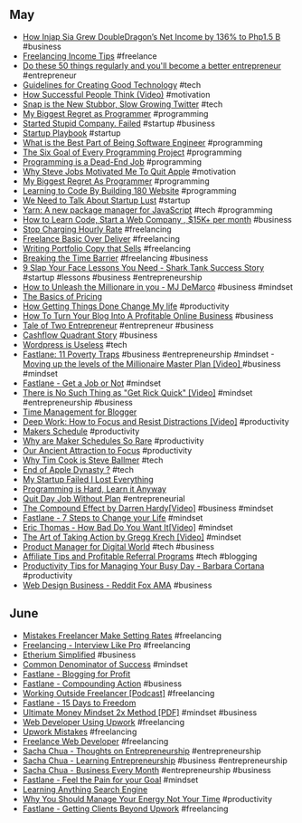 ## May
- [How Injap Sia Grew DoubleDragon’s Net Income by 136% to Php1.5 B](http://www.entrepreneur.com.ph/news-and-events/how-injap-sia-grew-doubledragon-s-net-income-by-136-to-php1-5-b-a1673-20170510) #business
- [Freelancing Income Tips](http://www.entrepreneur.com.ph/run-and-grow/freelancing-income-tips-a1148-20160610-lfrm) #freelance
- [Do these 50 things regularly and you'll become a better entrepreneur](http://www.entrepreneur.com.ph/startup-tips/do-these-50-things-regularly-and-you-ll-become-a-better-entrepreneur) #entrepreneur
- [Guidelines for Creating Good Technology](https://www.youtube.com/watch?v=rk5vo1T3Lzc) #tech
- [How Successful People Think (Video)](https://www.youtube.com/watch?v=zCyB2DQFdA0) #motivation
- [Snap is the New Stubbor, Slow Growing Twitter](http://tcrn.ch/2q4knAn) #tech
- [My Biggest Regret as Programmer](http://thecodist.com/article/my-biggest-regret-as-a-programmer) #programming
- [Started Stupid Company. Failed](https://news.ycombinator.com/item?id=6805699) #startup #business
- [Startup Playbook](http://playbook.samaltman.com/) #startup 
- [What is the Best Part of Being Software Engineer](https://www.alexkras.com/what-is-the-best-part-about-being-a-software-engineer/) #programming
- [The Six Goal of Every Programming Project](http://thecodist.com/article/the-six-goals-of-every-programming-project) #programming
- [Programming is a Dead-End Job](http://thecodist.com/article/programming_is_a_dead_end_job) #programming
- [Why Steve Jobs Motivated Me To Quit Apple](http://roadlesstravelled.me/2015/04/06/why-steve-jobs-motivated-me-to-quit-apple/) #motivation
- [My Biggest Regret As Programmer](http://thecodist.com/article/my-biggest-regret-as-a-programmer) #programming 
- [Learning to Code By Building 180 Website](http://blog.jenniferdewalt.com/post/56319597560/im-learning-to-code-by-building-180-websites-in) #programming
- [We Need to Talk About Startup Lust](https://blog.merakium.co/Design/we-need-to-talk-about-startup-lust) #startup
- [Yarn: A new package manager for JavaScript](https://code.facebook.com/posts/1840075619545360) #tech #programming
- [How to Learn Code, Start a Web Company , $15K+ per month](goo.gl/iRixVD) #business
- [Stop Charging Hourly Rate](http://sebkay.com/stop-charging-hourly-rate/) #freelancing
- [Freelance Basic Over Deliver](http://sebkay.com/freelance-basics-over-deliver/) #freelancing
- [Writing Portfolio Copy that Sells](http://sebkay.com/writing-portfolio-copy-that-sells/) #freelancing
- [Breaking the Time Barrier](https://www.freshbooks.com/assets/other/Breaking-the-Time-Barrier.pdf) #freelancing #business
- [9 Slap Your Face Lessons You Need - Shark Tank Success Story](https://www.thefastlaneforum.com/community/threads/9-slap-your-face-lessons-you-need-to-learn-from-this-shark-tank-success-story.51752/) #startup #lessons #business #entrepreneurship
- [How to Unleash the Millionare in you - MJ DeMarco](https://www.youtube.com/watch?v=cTq_wwnuNyk) #business #mindset
- [The Basics of Pricing](https://www.thefastlaneforum.com/community/threads/the-basics-of-pricing.73742/)
- [How Getting Things Done Change My life](http://blog.capterra.com/how-getting-things-done-changed-my-life-5-lessons-i-learned/) #productivity
- [How To Turn Your Blog Into A Profitable Online Business](https://www.smartpinoyblogger.com/spb002/) #business
- [Tale of Two Entrepreneur](https://www.thinkpesos.com/tale-of-two-entrepreneurs/) #entrepreneur #business
- [Cashflow Quadrant Story](https://www.thinkpesos.com/cashflow-quadrant-story/) #business
- [Wordpress is Useless](https://www.thefastlaneforum.com/community/threads/wordpress-is-useless.73906/) #tech
- [Fastlane: 11 Poverty Traps](http://www.themillionairefastlane.com/11-poverty-traps.php) #business #entrepreneurship #mindset
-[Moving up the levels of the Millionaire Master Plan [Video] ](https://www.youtube.com/watch?v=m-NbK4pHQjY) #business #mindset
- [Fastlane - Get a Job or Not](https://www.thefastlaneforum.com/community/threads/get-a-job-or-not.73984/#post-605387) #mindset
- [There is No Such Thing as "Get Rick Quick" [Video]](https://www.facebook.com/secretentourage/videos/10154881038666181/) #mindset #entrepreneurship #business
- [Time Management for Blogger](https://www.elegantthemes.com/blog/tips-tricks/time-management-for-bloggers-how-to-make-time-to-blog)
- [Deep Work: How to Focus and Resist Distractions [Video]](https://www.youtube.com/watch?v=IZpczNS-ky0) #productivity
- [Makers Schedule](http://www.paulgraham.com/makersschedule.html) #productivity
- [Why are Maker Schedules So Rare](http://calnewport.com/blog/2017/04/05/why-are-maker-schedules-so-rare/) #productivity
- [Our Ancient Attraction to Focus](http://calnewport.com/blog/2017/03/25/our-ancient-attraction-to-focus/) #productivity
- [Why Tim Cook is Steve Ballmer](https://venturebeat.com/2016/10/25/why-tim-cook-is-steve-ballmer/) #tech
- [End of Apple Dynasty ?](https://techcrunch.com/2016/11/29/the-end-of-the-apple-dynasty/?sr_share=facebook) #tech
- [My Startup Failed I Lost Everything](https://medium.com/@SoldOutSupplier/my-startup-failed-i-lost-everything-heres-what-i-learned-44658a116464)
- [Programming is Hard, Learn it Anyway](https://medium.freecodecamp.com/make-your-hobby-harder-programming-is-difficult-thats-why-you-should-learn-it-e4627aee41a1)
- [Quit Day Job Without Plan](http://www.overcomeordinary.com/quit-day-job-without-plan/) #entrepreneurial
- [The Compound Effect by Darren Hardy[Video]](https://www.youtube.com/watch?v=qDxDCtZ9UkE) #business #mindset
- [Fastlane - 7 Steps to Change your Life](https://www.thefastlaneforum.com/community/threads/7-steps-that-will-radically-change-your-life-in-30-days-or-less-guaranteed.50600/) #mindset 
- [Eric Thomas - How Bad Do You Want It[Video]](https://www.youtube.com/watch?v=97V4ZZqwxiw) #mindset
- [The Art of Taking Action by Gregg Krech [Video]](https://www.youtube.com/watch?v=g2B6gtek0Pg) #mindset
- [Product Manager for Digital World](http://www.mckinsey.com/industries/high-tech/our-insights/product-managers-for-the-digital-world?cid=soc-web) #tech #business
- [Affiliate Tips and Profitable Referral Programs](http://webcusp.com/affiliate-tips-and-profitable-referral-programs/) #tech #blogging
- [Productivity Tips for Managing Your Busy Day - Barbara Cortana](https://www.americanexpress.com/us/small-business/openforum/articles/barbara-corcorans-productivity-tips-for-managing-your-busy-day/) #productivity
- [Web Design Business - Reddit Fox AMA](https://www.reddit.com/r/Entrepreneur/comments/5ffp9j/web_design_only_started_in_jan_this_year_making/) #business

## June
- [Mistakes Freelancer Make Setting Rates](https://www.upwork.com/hiring/for-freelancers/mistakes-freelancers-make-setting-rates/) #freelancing
- [Freelancing - Interview Like Pro](https://www.upwork.com/hiring/community/interview-like-pro/) #freelancing
- [Etherium Simplified](http://blog.erratasec.com/2016/06/etheriumdao-hack-similfied.html#.WTAOyhOGMo9) #business
- [Common Denominator of Success](http://www.amnesta.net/mba/thecommondenominatorofsuccess-albertengray.pdf) #mindset
- [Fastlane - Blogging for Profit](https://www.thefastlaneforum.com/community/threads/blogging-for-profit-with-legendary-gold-follow-up-posts.68810)
- [Fastlane - Compounding Action](https://www.thefastlaneforum.com/community/threads/your-fastlane-rocket-fuel-compounding-action-power.72746/) #business
- [Working Outside Freelancer [Podcast]](http://www.freelanceblend.com/fbp-134-askmarv-when-to-consider-working-outside-freelancer-platforms/) #freelancing
- [Fastlane - 15 Days to Freedom](https://www.thefastlaneforum.com/community/threads/15-days-to-freedom-make-money-copywriting-in-15-days-or-less.59465/) 
- [Ultimate Money Mindset 2x Method [PDF]](http://s3.amazonaws.com/UltimateMoneyMindset/__UltimateMoneyMindset_The2XMethod_by_Bill_Stacy.pdf) #mindset #business
- [Web Developer Using Upwork](https://freelancetowin.com/web-developer-using-upwork/) #freelancing
- [Upwork Mistakes](https://freelancetowin.com/upwork-mistakes/) #freelancing
- [Freelance Web Developer](https://careerfoundry.com/en/blog/web-development/freelance-web-developer/) #freelancing
- [Sacha Chua - Thoughts on Entrepreneurship](http://sachachua.com/blog/category/business/entrepreneurship/) #entrepreneurship
- [Sacha Chua - Learning Entrepreneurship](http://sachachua.com/blog/2014/02/learning-entrepreneur/) #business #entrepreneurship
- [Sacha Chua - Business Every Month](http://sachachua.com/blog/2013/01/accelerating-my-business-learning-setting-a-goal-for-a-new-business-every-month/) #entrepreneurship #business
- [Fastlane - Feel the Pain for your Goal](https://www.thefastlaneforum.com/community/threads/im-sorry-but-this-is-going-to-be-painful-for-a-lot-of-you.74624/) #mindset
- [Learning Anything Search Engine](https://learn-anything.xyz/) 
- [Why You Should Manage Your Energy Not Your Time](http://www.bbc.com/capital/story/20170612-why-you-should-manage-your-energy-not-your-time) #productivity
- [Fastlane - Getting Clients Beyond Upwork](https://www.thefastlaneforum.com/community/threads/how-to-actually-get-freelance-work-what-i-learned-after-3-months-of-beating-my-head-against-a-wall.74319/page-2) #freelancing
